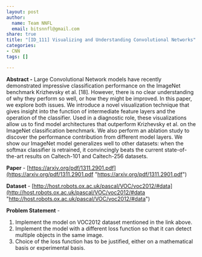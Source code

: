 ```yaml
---
layout: post
author:
  name: Team NNFL
  email: bitsnnfl@gmail.com
share: true
title: "[ID_111] Visualizing and Understanding Convolutional Networks"
categories:
- CNN
tags: []

---
```

**Abstract -** Large Convolutional Network models have recently demonstrated impressive classification performance on the ImageNet benchmark Krizhevsky et al. \[18\]. However, there is no clear understanding of why they perform so well, or how they might be improved. In this paper, we explore both issues. We introduce a novel visualization technique that gives insight into the function of intermediate feature layers and the operation of the classifier. Used in a diagnostic role, these visualizations allow us to find model architectures that outperform Krizhevsky et al. on the ImageNet classification benchmark. We also perform an ablation study to discover the performance contribution from different model layers. We show our ImageNet model generalizes well to other datasets: when the softmax classifier is retrained, it convincingly beats the current state-of-the-art results on Caltech-101 and Caltech-256 datasets.

**Paper** - [https://arxiv.org/pdf/1311.2901.pdf](https://arxiv.org/pdf/1311.2901.pdf "https://arxiv.org/pdf/1311.2901.pdf")

**Dataset** - [http://host.robots.ox.ac.uk/pascal/VOC/voc2012/#data](http://host.robots.ox.ac.uk/pascal/VOC/voc2012/#data "http://host.robots.ox.ac.uk/pascal/VOC/voc2012/#data")

**Problem Statement** - 

1. Implement the model on VOC2012 dataset mentioned in the link above.
2. Implement the model with a different loss function so that it can detect multiple objects in the same image.
3. Choice of the loss function has to be justified, either on a mathematical basis or experimental basis.